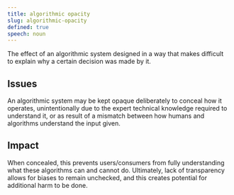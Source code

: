 ```yaml
---
title: algorithmic opacity
slug: algorithmic-opacity
defined: true
speech: noun
---
```


The effect of an algorithmic system designed in a way that makes difficult to explain why a certain decision was made by it.

## Issues
An algorithmic system may be kept opaque deliberately to conceal how it operates, unintentionally due to the expert technical knowledge required to understand it, or as result of a mismatch between how humans and algorithms understand the input given.

## Impact

When concealed, this prevents users/consumers from fully understanding what these algorithms can and cannot do. Ultimately, lack of transparency allows for biases to remain unchecked, and this creates potential for additional harm to be done.
